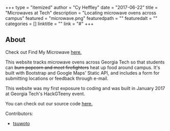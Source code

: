 +++
type = "itemized"
author = "Cy Heffley"
date = "2017-06-22"
title = "Microwaves at Tech"
description = "Locating microwave ovens across campus"
featured = "microwave.png"
featuredpath = ""
featuredalt = ""
categories = []
linktitle = ""
link = "#"
+++

## About

Check out Find My Microwave [here.](https://tsuwoto.github.io/)

This website tracks microwave ovens across Georgia Tech so that students can ~~burn popcorn and meet firefighters~~ heat up food around campus. It's built with Bootstrap and Google Maps' Static API, and includes a form for submitting locations or feedback through e-mail.

This website was my first exposure to coding and was built in January 2017 at Georgia Tech's HackGTeeny event.

You can check out our source code [here.](https://github.com/tsuwoto/tsuwoto.github.io)

Contributors:
- [tsuwoto](https://github.com/tsuwoto)

